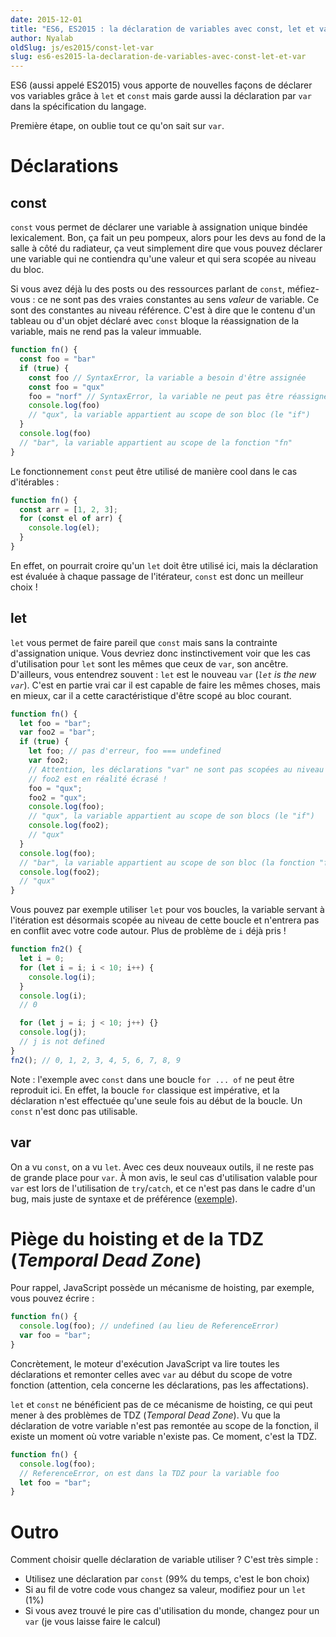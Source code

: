 ```yaml
---
date: 2015-12-01
title: "ES6, ES2015 : la déclaration de variables avec const, let et var"
author: Nyalab
oldSlug: js/es2015/const-let-var
slug: es6-es2015-la-declaration-de-variables-avec-const-let-et-var
---
```


ES6 (aussi appelé ES2015) vous apporte de nouvelles façons de déclarer vos
variables grâce à `let` et `const` mais garde aussi la déclaration par `var`
dans la spécification du langage.

Première étape, on oublie tout ce qu'on sait sur `var`.

# Déclarations

## const

`const` vous permet de déclarer une variable à assignation unique bindée
lexicalement. Bon, ça fait un peu pompeux, alors pour les devs au fond de la
salle à côté du radiateur, ça veut simplement dire que vous pouvez déclarer une
variable qui ne contiendra qu'une valeur et qui sera scopée au niveau du bloc.

Si vous avez déjà lu des posts ou des ressources parlant de `const`, méfiez-vous
: ce ne sont pas des vraies constantes au sens _valeur_ de variable. Ce sont des
constantes au niveau référence. C'est à dire que le contenu d'un tableau ou d'un
objet déclaré avec `const` bloque la réassignation de la variable, mais ne rend
pas la valeur immuable.

```js
function fn() {
  const foo = "bar"
  if (true) {
    const foo // SyntaxError, la variable a besoin d'être assignée
    const foo = "qux"
    foo = "norf" // SyntaxError, la variable ne peut pas être réassignée
    console.log(foo)
    // "qux", la variable appartient au scope de son bloc (le "if")
  }
  console.log(foo)
  // "bar", la variable appartient au scope de la fonction "fn"
}
```

Le fonctionnement `const` peut être utilisé de manière cool dans le cas
d'itérables :

```js
function fn() {
  const arr = [1, 2, 3];
  for (const el of arr) {
    console.log(el);
  }
}
```

En effet, on pourrait croire qu'un `let` doit être utilisé ici, mais la
déclaration est évaluée à chaque passage de l'itérateur, `const` est donc un
meilleur choix !

## let

`let` vous permet de faire pareil que `const` mais sans la contrainte
d'assignation unique. Vous devriez donc instinctivement voir que les cas
d'utilisation pour `let` sont les mêmes que ceux de `var`, son ancêtre.
D'ailleurs, vous entendrez souvent : `let` est le nouveau `var` (_`let` is the
new `var`_). C'est en partie vrai car il est capable de faire les mêmes choses,
mais en mieux, car il a cette caractéristique d'être scopé au bloc courant.

```js
function fn() {
  let foo = "bar";
  var foo2 = "bar";
  if (true) {
    let foo; // pas d'erreur, foo === undefined
    var foo2;
    // Attention, les déclarations "var" ne sont pas scopées au niveau bloc
    // foo2 est en réalité écrasé !
    foo = "qux";
    foo2 = "qux";
    console.log(foo);
    // "qux", la variable appartient au scope de son blocs (le "if")
    console.log(foo2);
    // "qux"
  }
  console.log(foo);
  // "bar", la variable appartient au scope de son bloc (la fonction "fn")
  console.log(foo2);
  // "qux"
}
```

Vous pouvez par exemple utiliser `let` pour vos boucles, la variable servant à
l'itération est désormais scopée au niveau de cette boucle et n'entrera pas en
conflit avec votre code autour. Plus de problème de `i` déjà pris !

```js
function fn2() {
  let i = 0;
  for (let i = i; i < 10; i++) {
    console.log(i);
  }
  console.log(i);
  // 0

  for (let j = i; j < 10; j++) {}
  console.log(j);
  // j is not defined
}
fn2(); // 0, 1, 2, 3, 4, 5, 6, 7, 8, 9
```

Note : l'exemple avec `const` dans une boucle `for ... of` ne peut être
reproduit ici. En effet, la boucle `for` classique est impérative, et la
déclaration n'est effectuée qu'une seule fois au début de la boucle. Un `const`
n'est donc pas utilisable.

## var

On a vu `const`, on a vu `let`. Avec ces deux nouveaux outils, il ne reste pas
de grande place pour `var`. À mon avis, le seul cas d'utilisation valable pour
`var` est lors de l'utilisation de `try`/`catch`, et ce n'est pas dans le cadre
d'un bug, mais juste de syntaxe et de préférence
([exemple](https://twitter.com/getify/status/658662478528643072)).

# Piège du hoisting et de la TDZ (_Temporal Dead Zone_)

Pour rappel, JavaScript possède un mécanisme de hoisting, par exemple, vous
pouvez écrire :

```js
function fn() {
  console.log(foo); // undefined (au lieu de ReferenceError)
  var foo = "bar";
}
```

Concrètement, le moteur d'exécution JavaScript va lire toutes les déclarations
et remonter celles avec `var` au début du scope de votre fonction (attention,
cela concerne les déclarations, pas les affectations).

`let` et `const` ne bénéficient pas de ce mécanisme de hoisting, ce qui peut
mener à des problèmes de TDZ (_Temporal Dead Zone_). Vu que la déclaration de
votre variable n'est pas remontée au scope de la fonction, il existe un moment
où votre variable n'existe pas. Ce moment, c'est la TDZ.

```js
function fn() {
  console.log(foo);
  // ReferenceError, on est dans la TDZ pour la variable foo
  let foo = "bar";
}
```

# Outro

Comment choisir quelle déclaration de variable utiliser ? C'est très simple :

- Utilisez une déclaration par `const` (99% du temps, c'est le bon choix)
- Si au fil de votre code vous changez sa valeur, modifiez pour un `let` (1%)
- Si vous avez trouvé le pire cas d'utilisation du monde, changez pour un `var`
  (je vous laisse faire le calcul)

